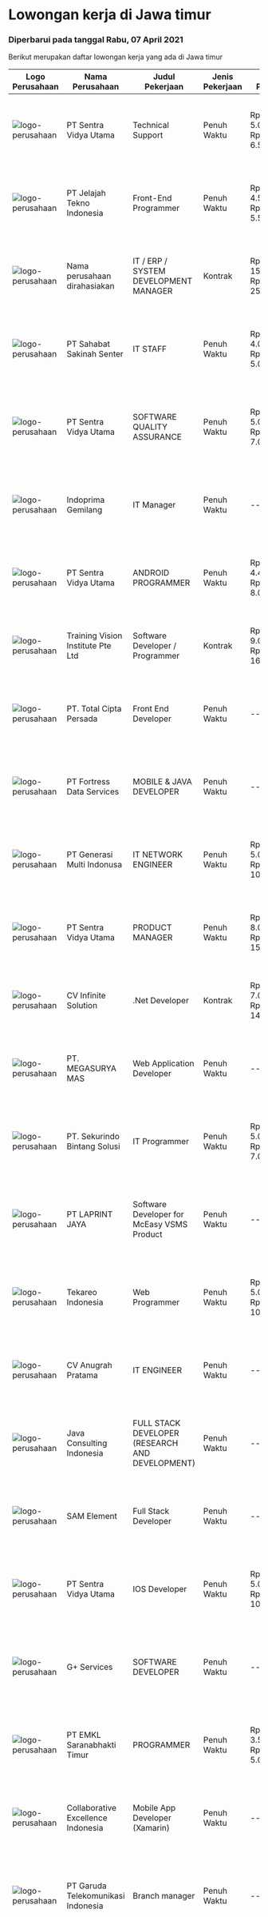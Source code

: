 
  # Lowongan kerja di Jawa timur

  ### Diperbarui pada tanggal Rabu, 07 April 2021

  Berikut merupakan daftar lowongan kerja yang ada di Jawa timur

  |Logo Perusahaan | Nama Perusahaan | Judul Pekerjaan | Jenis Pekerjaan | Gaji Pekerjaan | Lokasi | Deskripsi | Tanggal diunggah | Pranala |
  | -------------- | --------------- | --------------- | --------- | --------- | -------------- | ------- | ----------- | ----------- |
  |![logo-perusahaan](https://image-service-cdn.seek.com.au/3fab689e8b744a206690f8279918ab15492e8c30/ee4dce1061f3f616224767ad58cb2fc751b8d2dc)|PT Sentra Vidya Utama|Technical Support|Penuh Waktu|Rp. 5.000.000-Rp. 6.500.000|Surabaya|Deskripsi Pekerjaan: Melakukan migrasi dan mengevaluasi data Membuat report hasil analisa dan hasil migrasi data Melakukan instalasi/setting aplikasi...|Selasa, 06 April 2021|https://www.jobstreet.co.id/id/job/technical-support-3499234?token=0~74f868b9-a6be-47ee-85c0-c824553ffb42&sectionRank=1&jobId=jobstreet-id-job-3499234|
|![logo-perusahaan](https://image-service-cdn.seek.com.au/0218e6bd76bb46c406a0d762d7969eb394571585/ee4dce1061f3f616224767ad58cb2fc751b8d2dc)|PT Jelajah Tekno Indonesia|Front-End Programmer|Penuh Waktu|Rp. 4.500.000-Rp. 5.500.000|Surabaya|Pendidikan minimal D3 Komputer atau bidang sejenisnya (boleh fresh graduate) Menguasai pemrograman web menggunakan CodeIgniter dan React.js. Menguasai...|Selasa, 06 April 2021|https://www.jobstreet.co.id/id/job/front-end-programmer-3492521?token=0~74f868b9-a6be-47ee-85c0-c824553ffb42&sectionRank=2&jobId=jobstreet-id-job-3492521|
|![logo-perusahaan](https://us.123rf.com/450wm/pavelstasevich/pavelstasevich1811/pavelstasevich181101027/112815900-stock-vector-no-image-available-icon-flat-vector.jpg?ver=6)|Nama perusahaan dirahasiakan|IT / ERP / SYSTEM DEVELOPMENT MANAGER|Kontrak|Rp. 15.000.000-Rp. 25.000.000|Jawa Timur|Job Descriptions : Efficiently creates reports, dashboards, programs. Supports multiple software and hardware systems throughout the organization...|Senin, 05 April 2021|https://www.jobstreet.co.id/id/job/it-erp-system-development-manager-3497779?token=0~74f868b9-a6be-47ee-85c0-c824553ffb42&sectionRank=3&jobId=jobstreet-id-job-3497779|
|![logo-perusahaan](https://image-service-cdn.seek.com.au/5a4bc44b4df02755fc5dc498409c93427c4596b9/ee4dce1061f3f616224767ad58cb2fc751b8d2dc)|PT Sahabat Sakinah Senter|IT STAFF|Penuh Waktu|Rp. 4.000.000-Rp. 5.000.000|Surabaya|Umur Maksimal 35 Tahun Kandidat harus memiliki setidaknya Gelar Sarjana di Ilmu Komputer/Teknologi Informasi atau setara. Setidaknya memiliki 1 tahun...|Senin, 05 April 2021|https://www.jobstreet.co.id/id/job/it-staff-3497550?token=0~74f868b9-a6be-47ee-85c0-c824553ffb42&sectionRank=4&jobId=jobstreet-id-job-3497550|
|![logo-perusahaan](https://image-service-cdn.seek.com.au/3fab689e8b744a206690f8279918ab15492e8c30/ee4dce1061f3f616224767ad58cb2fc751b8d2dc)|PT Sentra Vidya Utama|SOFTWARE QUALITY ASSURANCE|Penuh Waktu|Rp. 5.000.000-Rp. 7.000.000|Surabaya|Kualifikasi: Pendidikan Minimal D3 T. Informatika/Sistem Informasi Minimal 3 tahun di bidang IT/ bidang yang sesuai Mampu berkomunikasi dengan baik...|Senin, 05 April 2021|https://www.jobstreet.co.id/id/job/software-quality-assurance-3497992?token=0~74f868b9-a6be-47ee-85c0-c824553ffb42&sectionRank=5&jobId=jobstreet-id-job-3497992|
|![logo-perusahaan](https://image-service-cdn.seek.com.au/8dd85a274264058d50085da7a1cbc92f14000c17/ee4dce1061f3f616224767ad58cb2fc751b8d2dc)|Indoprima Gemilang|IT Manager|Penuh Waktu|---|Jawa Timur|Requirements: Bachelors Degree in Computer Science or related discipline required. Master’s degree preferred. Superlative work experience may be...|Rabu, 07 April 2021|https://www.jobstreet.co.id/id/job/it-manager-3500086?token=0~74f868b9-a6be-47ee-85c0-c824553ffb42&sectionRank=6&jobId=jobstreet-id-job-3500086|
|![logo-perusahaan](https://image-service-cdn.seek.com.au/3fab689e8b744a206690f8279918ab15492e8c30/ee4dce1061f3f616224767ad58cb2fc751b8d2dc)|PT Sentra Vidya Utama|ANDROID PROGRAMMER|Penuh Waktu|Rp. 4.400.000-Rp. 8.000.000|Surabaya|Deskripsi Pekerjaan : Mendesain dan mengembakan aplikasi canggih untuk platform Android Bekerja dengan sumber data eksternal dan API Melakukan tes...|Senin, 05 April 2021|https://www.jobstreet.co.id/id/job/android-programmer-3498007?token=0~74f868b9-a6be-47ee-85c0-c824553ffb42&sectionRank=7&jobId=jobstreet-id-job-3498007|
|![logo-perusahaan](https://image-service-cdn.seek.com.au/8a8356da5f33b537fb39f80781875422d574af24/ee4dce1061f3f616224767ad58cb2fc751b8d2dc)|Training Vision Institute Pte Ltd|Software Developer / Programmer|Kontrak|Rp. 9.000.000-Rp. 16.000.000|Jawa Timur|Job Responsibilities: Work closely with team members to propose design solutions/ specifications for an ERP system (Odoo). Develop Odoo system...|Rabu, 07 April 2021|https://www.jobstreet.co.id/id/job/software-developer-programmer-8458804/origin/sg?token=0~74f868b9-a6be-47ee-85c0-c824553ffb42&sectionRank=8&jobId=jobstreet-sg-job-8458804|
|![logo-perusahaan](https://image-service-cdn.seek.com.au/9cfea13c1b0e745ae2f7e2a30d189dfdbebcd6e2/ee4dce1061f3f616224767ad58cb2fc751b8d2dc)|PT. Total Cipta Persada|Front End Developer|Penuh Waktu|---|Surabaya|Key Responsibilities : Developing modular user interfaces / components for web-based cloud software Developing responsive website user interfaces...|Senin, 05 April 2021|https://www.jobstreet.co.id/id/job/front-end-developer-3492437?token=0~74f868b9-a6be-47ee-85c0-c824553ffb42&sectionRank=9&jobId=jobstreet-id-job-3492437|
|![logo-perusahaan](https://image-service-cdn.seek.com.au/2847efbc3dee0c4eb59a869c435dd790de401ce8/ee4dce1061f3f616224767ad58cb2fc751b8d2dc)|PT Fortress Data Services|MOBILE & JAVA DEVELOPER|Penuh Waktu|---|Surabaya|Job Descriptions: Develop and enhance software application Implementation of software application Define framework and effort development Produce...|Selasa, 06 April 2021|https://www.jobstreet.co.id/id/job/mobile-java-developer-3487300?token=0~74f868b9-a6be-47ee-85c0-c824553ffb42&sectionRank=10&jobId=jobstreet-id-job-3487300|
|![logo-perusahaan](https://image-service-cdn.seek.com.au/69f67a12ca87ac0c32bdec734b217a95cc3e1f72/ee4dce1061f3f616224767ad58cb2fc751b8d2dc)|PT Generasi Multi Indonusa|IT NETWORK ENGINEER|Penuh Waktu|Rp. 5.000.000-Rp. 10.000.000|Surabaya|Job Description The Network Engineer will be managing the design, implementation and maintenance of new and existing LAN and WAN for our own as well...|Senin, 05 April 2021|https://www.jobstreet.co.id/id/job/it-network-engineer-3497941?token=0~74f868b9-a6be-47ee-85c0-c824553ffb42&sectionRank=11&jobId=jobstreet-id-job-3497941|
|![logo-perusahaan](https://image-service-cdn.seek.com.au/3fab689e8b744a206690f8279918ab15492e8c30/ee4dce1061f3f616224767ad58cb2fc751b8d2dc)|PT Sentra Vidya Utama|PRODUCT MANAGER|Penuh Waktu|Rp. 8.000.000-Rp. 15.000.000|Surabaya|Kualifikasi: Pengalaman minimal 2 tahun dalam siklus pengembangan Sistem Informasi Minimal S1 Teknik Informatika / Sistem Informasi / Manajemen Sistem...|Senin, 05 April 2021|https://www.jobstreet.co.id/id/job/product-manager-3497457?token=0~74f868b9-a6be-47ee-85c0-c824553ffb42&sectionRank=12&jobId=jobstreet-id-job-3497457|
|![logo-perusahaan](https://image-service-cdn.seek.com.au/2e0e72e0535e59954e109dd6ef9f8dbff50c0179/ee4dce1061f3f616224767ad58cb2fc751b8d2dc)|CV Infinite Solution|.Net Developer|Kontrak|Rp. 7.000.000-Rp. 14.000.000|Jawa Timur|Position: .Net Developer (Front End / Back End / Full Stack)Placement: Default = Remote / WFH, Onsite when neededWorks from home is our advantage,...|Selasa, 06 April 2021|https://www.jobstreet.co.id/id/job/net-developer-3498757?token=0~74f868b9-a6be-47ee-85c0-c824553ffb42&sectionRank=13&jobId=jobstreet-id-job-3498757|
|![logo-perusahaan](https://image-service-cdn.seek.com.au/61984faa959c1be30786d65fa6b50d314b9078a4/ee4dce1061f3f616224767ad58cb2fc751b8d2dc)|PT. MEGASURYA MAS|Web Application Developer|Penuh Waktu|---|Sidoarjo|Role of The Job: Creating websites using standard HTML/CSS practices/Framework Constant communication with other colleagues in the business to develop...|Senin, 05 April 2021|https://www.jobstreet.co.id/id/job/web-application-developer-3498227?token=0~74f868b9-a6be-47ee-85c0-c824553ffb42&sectionRank=14&jobId=jobstreet-id-job-3498227|
|![logo-perusahaan](https://image-service-cdn.seek.com.au/6bd311ba467fb34abf7b1521ec86b03844b081d7/ee4dce1061f3f616224767ad58cb2fc751b8d2dc)|PT. Sekurindo Bintang Solusi|IT Programmer|Penuh Waktu|Rp. 5.000.000-Rp. 7.000.000|Surabaya|Requirements :1. Meguasai mern (mongodb, express js, react native dan nodejs)2. Menguasai restfull api, json, soap3. Memahami github dan gitlab4....|Minggu, 04 April 2021|https://www.jobstreet.co.id/id/job/it-programmer-3491649?token=0~74f868b9-a6be-47ee-85c0-c824553ffb42&sectionRank=15&jobId=jobstreet-id-job-3491649|
|![logo-perusahaan](https://image-service-cdn.seek.com.au/dc8031f39eab10f87b42002dc0990bfa44c84342/ee4dce1061f3f616224767ad58cb2fc751b8d2dc)|PT LAPRINT JAYA|Software Developer for McEasy VSMS Product|Penuh Waktu|---|Surabaya|JOB DESKRIPSI : Membuat software sesuai requirement dari Perusahaan Mengembangkan dan mengarahkan pengujian sistem software dan prosedur validasi,...|Senin, 05 April 2021|https://www.jobstreet.co.id/id/job/software-developer-for-mceasy-vsms-product-3492528?token=0~74f868b9-a6be-47ee-85c0-c824553ffb42&sectionRank=16&jobId=jobstreet-id-job-3492528|
|![logo-perusahaan](https://image-service-cdn.seek.com.au/04517249278c462ba5679710d0d25b3e0f6d5c93/ee4dce1061f3f616224767ad58cb2fc751b8d2dc)|Tekareo Indonesia|Web Programmer|Penuh Waktu|Rp. 5.000.000-Rp. 10.000.000|Malang|Requirements: Candidate must possess at least SMK IT, Diploma, Bachelor's Degree, Art/ Design/ Creative Multimedia, Computer Science/Information...|Senin, 05 April 2021|https://www.jobstreet.co.id/id/job/web-programmer-3498579?token=0~74f868b9-a6be-47ee-85c0-c824553ffb42&sectionRank=17&jobId=jobstreet-id-job-3498579|
|![logo-perusahaan](https://image-service-cdn.seek.com.au/dbb9e786e5f782aaccf286bffae1eb7662ef7ded/ee4dce1061f3f616224767ad58cb2fc751b8d2dc)|CV Anugrah Pratama|IT ENGINEER|Penuh Waktu|---|Surabaya|Tugas Dan Tanggungjawab Membuat desain solusi untuk pelanggan, terkait dengan Data Center, Server, Infrastruktur, Routing / Switch, Nirkabel, Keamanan...|Senin, 05 April 2021|https://www.jobstreet.co.id/id/job/it-engineer-3497469?token=0~74f868b9-a6be-47ee-85c0-c824553ffb42&sectionRank=18&jobId=jobstreet-id-job-3497469|
|![logo-perusahaan](https://image-service-cdn.seek.com.au/7e72a2fcc4663ebd3db72657907d170ce7e47f61/ee4dce1061f3f616224767ad58cb2fc751b8d2dc)|Java Consulting Indonesia|FULL STACK DEVELOPER (RESEARCH AND DEVELOPMENT)|Penuh Waktu|---|Surabaya|Qualification: Candidate must at least Bachelor Degree in Computer Science/Information Technology orSystem Information or equivalent Expert on OOP...|Selasa, 06 April 2021|https://www.jobstreet.co.id/id/job/full-stack-developer-research-and-development-3499120?token=0~74f868b9-a6be-47ee-85c0-c824553ffb42&sectionRank=19&jobId=jobstreet-id-job-3499120|
|![logo-perusahaan](https://image-service-cdn.seek.com.au/7d5fe138625bd5efe267f2063c6f4396076a0905/ee4dce1061f3f616224767ad58cb2fc751b8d2dc)|SAM Element|Full Stack Developer|Penuh Waktu|---|Surabaya|We are looking for a highly skilled computer programmer who is comfortable with both front and back end programming. Full Stack Developers are...|Minggu, 04 April 2021|https://www.jobstreet.co.id/id/job/full-stack-developer-3491504?token=0~74f868b9-a6be-47ee-85c0-c824553ffb42&sectionRank=20&jobId=jobstreet-id-job-3491504|
|![logo-perusahaan](https://image-service-cdn.seek.com.au/3fab689e8b744a206690f8279918ab15492e8c30/ee4dce1061f3f616224767ad58cb2fc751b8d2dc)|PT Sentra Vidya Utama|IOS Developer|Penuh Waktu|Rp. 5.000.000-Rp. 10.000.000|Surabaya|REQUIREMENTS : Have experience of iOS Development Have published one or more iOS apps in the app store A deep familiarity with swift, Objective-C. C++...|Senin, 05 April 2021|https://www.jobstreet.co.id/id/job/ios-developer-3498002?token=0~74f868b9-a6be-47ee-85c0-c824553ffb42&sectionRank=21&jobId=jobstreet-id-job-3498002|
|![logo-perusahaan](https://us.123rf.com/450wm/pavelstasevich/pavelstasevich1811/pavelstasevich181101027/112815900-stock-vector-no-image-available-icon-flat-vector.jpg?ver=6)|G+ Services|SOFTWARE DEVELOPER|Penuh Waktu|---|Jawa Timur|Persyaratan :1. Pengalaman minimum 5 tahun di posisi yang sama2. Pendidikan minimum S1 di bidang yang relevan3. Mampu dan memahami PHP, Laravel, SQL,...|Minggu, 04 April 2021|https://www.jobstreet.co.id/id/job/software-developer-3486578?token=0~74f868b9-a6be-47ee-85c0-c824553ffb42&sectionRank=22&jobId=jobstreet-id-job-3486578|
|![logo-perusahaan](https://image-service-cdn.seek.com.au/3c8f753d1de7f89be5479882cc92584ca78b765d/ee4dce1061f3f616224767ad58cb2fc751b8d2dc)|PT EMKL Saranabhakti Timur|PROGRAMMER|Penuh Waktu|Rp. 3.500.000-Rp. 5.000.000|Surabaya|1. Maksimal 30 tahun.2. Pendidikan minimal D3 Teknik Komputer, Ilmu  Komputer/ Teknologi Informasi, atau yang setara.3. Pengalaman programmer minimal...|Jumat, 02 April 2021|https://www.jobstreet.co.id/id/job/programmer-3489943?token=0~74f868b9-a6be-47ee-85c0-c824553ffb42&sectionRank=23&jobId=jobstreet-id-job-3489943|
|![logo-perusahaan](https://image-service-cdn.seek.com.au/00c268b58ba99fc65b0b0108dd8e2d7068acfb74/ee4dce1061f3f616224767ad58cb2fc751b8d2dc)|Collaborative Excellence Indonesia|Mobile App Developer (Xamarin)|Penuh Waktu|---|Jawa Timur|Responsibilities: Capable of understanding and delivering development according to plan Understanding software development lifecycle, solution,...|Minggu, 04 April 2021|https://www.jobstreet.co.id/id/job/mobile-app-developer-xamarin-3491764?token=0~74f868b9-a6be-47ee-85c0-c824553ffb42&sectionRank=24&jobId=jobstreet-id-job-3491764|
|![logo-perusahaan](https://image-service-cdn.seek.com.au/d040e220b7b14b5278ddfeaa72c04c6d97bc267e/ee4dce1061f3f616224767ad58cb2fc751b8d2dc)|PT Garuda Telekomunikasi Indonesia|Branch manager|Penuh Waktu|---|Sidoarjo|BRANCH MANAGERResponsibilities :• Responsible for managing and controlling operation activities of branch’s office.• Responsible for building and...|Senin, 05 April 2021|https://www.jobstreet.co.id/id/job/branch-manager-3498210?token=0~74f868b9-a6be-47ee-85c0-c824553ffb42&sectionRank=25&jobId=jobstreet-id-job-3498210|
|![logo-perusahaan](https://image-service-cdn.seek.com.au/86ac029296b2e0b3727a272d10fcedc441d5a09a/ee4dce1061f3f616224767ad58cb2fc751b8d2dc)|PT Merak Jaya Beton|IT Software Developer|Penuh Waktu|---|Surabaya|Bertugas merancang program yang sesuai dengan kebutuhan perusahaan.  Kualifikasi : Usia Max 35 Tahun Pendidikan minimal S1 / Diploma jurusan Teknik...|Senin, 05 April 2021|https://www.jobstreet.co.id/id/job/it-software-developer-3497614?token=0~74f868b9-a6be-47ee-85c0-c824553ffb42&sectionRank=26&jobId=jobstreet-id-job-3497614|
|![logo-perusahaan](https://image-service-cdn.seek.com.au/c46c35c1fc9881c47ab3cf7f6bc932f818d27170/ee4dce1061f3f616224767ad58cb2fc751b8d2dc)|PT Karya Sejati Makmur|Staff IT Android Programmer|Penuh Waktu|Rp. 3.500.000-Rp. 5.000.000|Surabaya|Tugas dan tanggung jawab : Membuat aplikasi berbasis Android dengan tugas dari atasan Membuat laporan bulanan Memperbaiki dan mengembangkan system...|Jumat, 02 April 2021|https://www.jobstreet.co.id/id/job/staff-it-android-programmer-3484478?token=0~74f868b9-a6be-47ee-85c0-c824553ffb42&sectionRank=27&jobId=jobstreet-id-job-3484478|
|![logo-perusahaan](https://image-service-cdn.seek.com.au/9dfd4547649eba30786a47165c757a3521c311b3/ee4dce1061f3f616224767ad58cb2fc751b8d2dc)|PT Hartono Raya Motor (Surabaya)|IT STAFF - SURABAYA|Penuh Waktu|---|Surabaya|PT HARTONO RAYA MOTOR GROUPAuthorized Mercedes-Benz Dealer Membutuhkan tenaga profesional yang dinamis &amp; bermotivasi kerja tinggi untuk posisi...|Kamis, 01 April 2021|https://www.jobstreet.co.id/id/job/it-staff-surabaya-3486513?token=0~74f868b9-a6be-47ee-85c0-c824553ffb42&sectionRank=28&jobId=jobstreet-id-job-3486513|
|![logo-perusahaan](https://image-service-cdn.seek.com.au/385da07ad03e25cbb1b1e685f298a2a80b311888/ee4dce1061f3f616224767ad58cb2fc751b8d2dc)|PT. Assist Software Indonesia Pratama|Staff Programer Android|Kontrak|Rp. 1.900.000-Rp. 2.470.000|Malang|Kandidat harus memiliki setidaknya SMK di Teknik (Komputer/Telekomunikasi) atau setara. Setidaknya memiliki 1 tahun pengalaman atau Fresh Graduate...|Kamis, 01 April 2021|https://www.jobstreet.co.id/id/job/staff-programer-android-3483180?token=0~74f868b9-a6be-47ee-85c0-c824553ffb42&sectionRank=29&jobId=jobstreet-id-job-3483180|
|![logo-perusahaan](https://image-service-cdn.seek.com.au/12b57803d6b6685ae92fa2592718166b34d0009f/ee4dce1061f3f616224767ad58cb2fc751b8d2dc)|Geniebook|EdTech Android Developer (Surabaya)|Penuh Waktu|---|Surabaya|Expanding exponentially across South East Asia, Geniebook is on the lookout for global talents to create an impact with our team. We offer many...|Sabtu, 03 April 2021|https://www.jobstreet.co.id/id/job/edtech-android-developer-surabaya-8424117/origin/sg?token=0~74f868b9-a6be-47ee-85c0-c824553ffb42&sectionRank=30&jobId=jobstreet-sg-job-8424117|


  [Kembali ke daftar lowongan kerja 🔙](../README.md#daftar-lowongan-kerja)
  